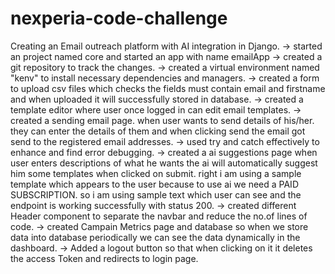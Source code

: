 # nexperia-code-challenge
Creating an Email outreach platform with AI integration in Django. 
 -> started an project named core and started an app with name emailApp 
 -> created a git repository to track the changes. 
 -> created a virtual environment named "kenv" to install necessary dependencies and managers.
 -> created a form to upload csv files which checks the fields must contain email and firstname and when uploaded it will successfully stored in database.
 -> created a template editor where user once logged in can edit email templates.
 -> created a sending email page. when user wants to send details of his/her. they can enter the details of them and when clicking send the email got send to the registered email addresses.
 -> used try and catch effectively to enhance and find error debugging.
 -> created a ai suggestions page when user enters descriptions of what he wants the ai will automatically suggest him some templates when clicked on submit. right i am using a sample template which appears to the user because to use ai we need a PAID SUBSCRIPTION. so i am using sample text which user can see and the endpoint is working successfully with status 200.
 -> created different Header component to separate the navbar and reduce the no.of lines of code.
 -> created Campain Metrics page and database so when we store data into database periodically we can see the data dynamically in the dashboard.
 -> Added a logout button so that when clicking on it it deletes the access Token and redirects to login page.
 
 
